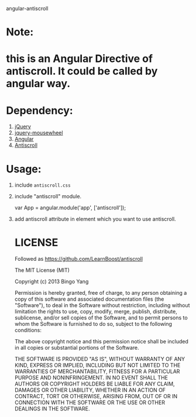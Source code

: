 angular-antiscroll

# Note:
this is an Angular Directive of antiscroll. It could be called by angular way.
==================
# Dependency:
1. [jQuery](http://github.com/jquery/query)
2. [jquery-mousewheel](https://github.com/brandonaaron/jquery-mousewheel)
3. [Angular](http://angularjs.org/)
4. [Antiscroll](https://github.com/LearnBoost/antiscroll)

# Usage:
1. include ```antiscroll.css```

    <link href="bower_components/antiscroll/antiscroll.css" rel="stylesheet" />

2. include "antiscroll" module.

    var App = angular.module('app', ['antiscroll']);

2. add antiscroll attribute in element which you want to use antiscroll.

    <table antiscroll="autoHide:false">

# LICENSE

Followed as <https://github.com/LearnBoost/antiscroll>

The MIT License (MIT)

Copyright (c) 2013 Bingo Yang

Permission is hereby granted, free of charge, to any person obtaining a copy of
this software and associated documentation files (the "Software"), to deal in
the Software without restriction, including without limitation the rights to
use, copy, modify, merge, publish, distribute, sublicense, and/or sell copies of
the Software, and to permit persons to whom the Software is furnished to do so,
subject to the following conditions:

The above copyright notice and this permission notice shall be included in all
copies or substantial portions of the Software.

THE SOFTWARE IS PROVIDED "AS IS", WITHOUT WARRANTY OF ANY KIND, EXPRESS OR
IMPLIED, INCLUDING BUT NOT LIMITED TO THE WARRANTIES OF MERCHANTABILITY, FITNESS
FOR A PARTICULAR PURPOSE AND NONINFRINGEMENT. IN NO EVENT SHALL THE AUTHORS OR
COPYRIGHT HOLDERS BE LIABLE FOR ANY CLAIM, DAMAGES OR OTHER LIABILITY, WHETHER
IN AN ACTION OF CONTRACT, TORT OR OTHERWISE, ARISING FROM, OUT OF OR IN
CONNECTION WITH THE SOFTWARE OR THE USE OR OTHER DEALINGS IN THE SOFTWARE.

